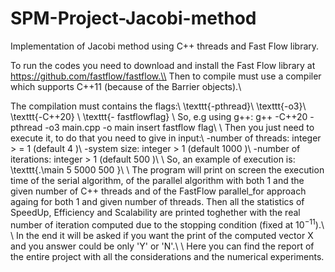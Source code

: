 # SPM-Project-Jacobi-method
Implementation of Jacobi method using C++ threads and Fast Flow library.

To run the codes you need to download and install the Fast Flow library at https://github.com/fastflow/fastflow.\\
Then to compile must use a compiler which supports C++11 (because of the Barrier objects).\\

The compilation must contains the flags:\\
\texttt{-pthread}\\
\texttt{-o3}\\
\texttt{-C++20} \\
\texttt{- fastflowflag}
\\
So, e.g using g++: g++ -C++20 -pthread -o3 main.cpp -o main	insert fastflow flag\\
\\
Then you just need to execute it, to do that you need to give in input:\\
-number of threads: integer > = 1 (default 4 )\\
-system size: integer > 1 (default 1000 )\\
-number of iterations: integer > 1 (default 500 )\\
\\
So, an example of execution is: \texttt{.\main 5 5000 500 }\\
\\
The program will print on screen the execution time of the serial algorithm,  of the parallel algorithm with both 1 and the given number of C++ threads and of the FastFlow parallel_for approach againg for both 1 and given number of threads. Then all the statistics of SpeedUp, Efficiency and Scalability are printed toghether with the real number of iteration computed due to the stopping condition (fixed at $10^{-11}$).\\
\\
In the end it will be asked if you want the print of the computed vector X and you answer could be only 'Y' or 'N'.\\
\\
Here you can find the report of the entire project with all the considerations and the numerical experiments.
